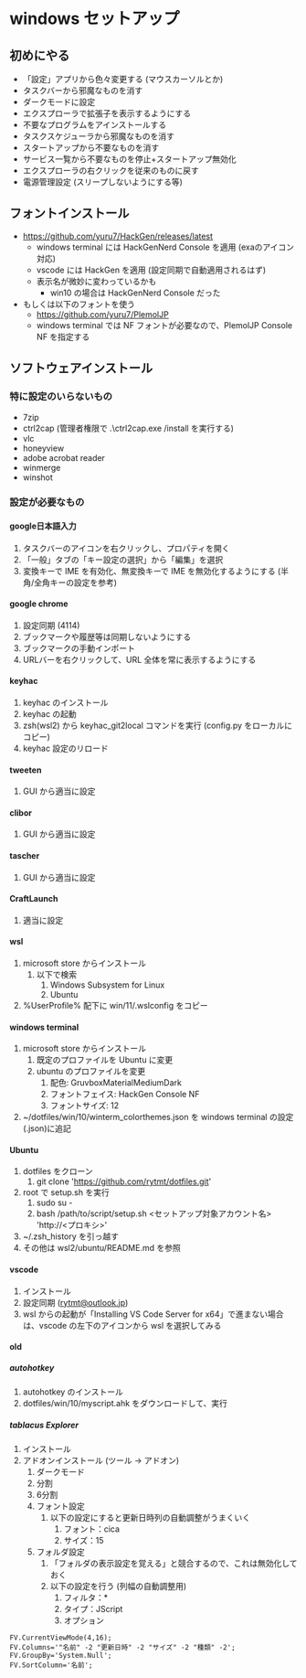 # windows セットアップ

## 初めにやる
- 「設定」アプリから色々変更する (マウスカーソルとか)
- タスクバーから邪魔なものを消す
- ダークモードに設定
- エクスプローラで拡張子を表示するようにする
- 不要なプログラムをアインストールする
- タスクスケジューラから邪魔なものを消す
- スタートアップから不要なものを消す
- サービス一覧から不要なものを停止+スタートアップ無効化
- エクスプローラの右クリックを従来のものに戻す
- 電源管理設定 (スリープしないようにする等)

## フォントインストール
- https://github.com/yuru7/HackGen/releases/latest
  - windows terminal には HackGenNerd Console を適用 (exaのアイコン対応)
  - vscode には HackGen を適用 (設定同期で自動適用されるはず)
  - 表示名が微妙に変わっているかも
    - win10 の場合は HackGenNerd Console だった
- もしくは以下のフォントを使う
  - https://github.com/yuru7/PlemolJP
  - windows terminal では NF フォントが必要なので、PlemolJP Console NF を指定する

## ソフトウェアインストール
### 特に設定のいらないもの
- 7zip
- ctrl2cap (管理者権限で .\ctrl2cap.exe /install を実行する)
- vlc
- honeyview
- adobe acrobat reader
- winmerge
- winshot

### 設定が必要なもの
#### google日本語入力
1. タスクバーのアイコンを右クリックし、プロパティを開く
2. 「一般」タブの「キー設定の選択」から「編集」を選択
3. 変換キーで IME を有効化、無変換キーで IME を無効化するようにする (半角/全角キーの設定を参考)

#### google chrome
1. 設定同期 (4114)
2. ブックマークや履歴等は同期しないようにする
3. ブックマークの手動インポート
4. URLバーを右クリックして、URL 全体を常に表示するようにする

#### keyhac
1. keyhac のインストール
2. keyhac の起動
3. zsh(wsl2) から keyhac_git2local コマンドを実行 (config.py をローカルにコピー)
4. keyhac 設定のリロード

#### tweeten
1. GUI から適当に設定

#### clibor
1. GUI から適当に設定

#### tascher
1. GUI から適当に設定

#### CraftLaunch
1. 適当に設定

#### wsl
1. microsoft store からインストール
   1. 以下で検索
      1. Windows Subsystem for Linux
      2. Ubuntu
2. %UserProfile% 配下に win/11/.wslconfig をコピー

#### windows terminal
1. microsoft store からインストール
   1. 既定のプロファイルを Ubuntu に変更
   2. ubuntu のプロファイルを変更
      1. 配色: GruvboxMaterialMediumDark
      2. フォントフェイス: HackGen Console NF
      3. フォントサイズ: 12
2. ~/dotfiles/win/10/winterm_colorthemes.json を windows terminal の設定(.json)に追記

#### Ubuntu
1. dotfiles をクローン
   1. git clone 'https://github.com/rytmt/dotfiles.git'
2. root で setup.sh を実行
   1. sudo su -
   2. bash /path/to/script/setup.sh <セットアップ対象アカウント名> 'http://<プロキシ>'
3. ~/.zsh_history を引っ越す
4. その他は wsl2/ubuntu/README.md を参照

#### vscode
1. インストール
2. 設定同期 (rytmt@outlook.jp)
3. wsl からの起動が「Installing VS Code Server for x64」で進まない場合は、vscode の左下のアイコンから wsl を選択してみる

#### old
##### autohotkey
1. autohotkey のインストール
2. dotfiles/win/10/myscript.ahk をダウンロードして、実行

##### tablacus Explorer
1. インストール
2. アドオンインストール (ツール -> アドオン)
   1. ダークモード
   2. 分割
   3. 6分割
   4. フォント設定
      1. 以下の設定にすると更新日時列の自動調整がうまくいく
         1. フォント：cica
         2. サイズ：15
   5. フォルダ設定
      1. 「フォルダの表示設定を覚える」と競合するので、これは無効化しておく
      2. 以下の設定を行う (列幅の自動調整用)
         1. フィルタ：*
         2. タイプ：JScript
         3. オプション
```
FV.CurrentViewMode(4,16);
FV.Columns='"名前" -2 "更新日時" -2 "サイズ" -2 "種類" -2';
FV.GroupBy='System.Null';
FV.SortColumn='名前';
```
